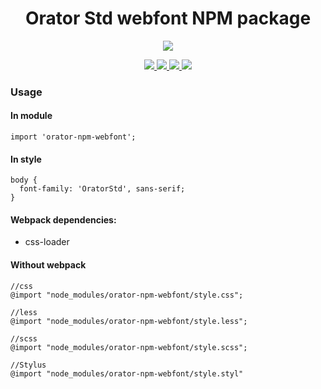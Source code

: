 <h1 align="center">
  Orator Std webfont NPM package
</h1>

<p align="center">
  <a href="https://nodei.co/npm/orator-npm-webfont/">
    <img src="https://nodei.co/npm-dl/orator-npm-webfont.png?months=1">
  </a>
</p>

<p align="center">
  <a href="https://www.npmjs.com/package/orator-npm-webfont">
    <img src="https://img.shields.io/npm/v/orator-npm-webfont.svg">
  </a>
  <a href="https://www.npmjs.com/package/orator-npm-webfont">
    <img src="https://img.shields.io/npm/dm/orator-npm-webfont.svg">
  </a>
  <a href="http://prose.io/#vaeum/orator-npm-webfont">
    <img src="https://img.shields.io/badge/edit-prose.io-blue.svg">
  </a>
  <a href="https://unpkg.com/orator-npm-webfont/">
    <img src="https://img.shields.io/badge/unpkg-com-green.svg">
  </a>
</p>

### Usage

#### In module

```
import 'orator-npm-webfont';
```

#### In style

```
body {
  font-family: 'OratorStd', sans-serif;
}
```

#### Webpack dependencies:

- css-loader

#### Without webpack

```
//css
@import "node_modules/orator-npm-webfont/style.css";

//less
@import "node_modules/orator-npm-webfont/style.less";

//scss
@import "node_modules/orator-npm-webfont/style.scss";

//Stylus
@import "node_modules/orator-npm-webfont/style.styl"
```

